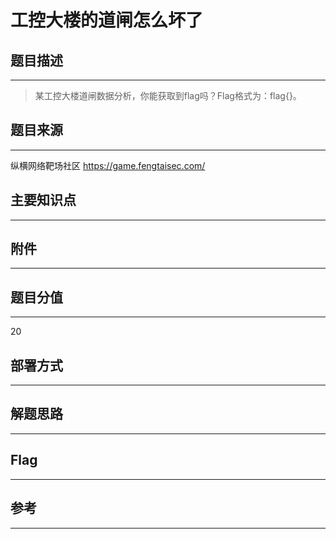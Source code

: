 # 工控大楼的道闸怎么坏了

## 题目描述
---
> 某工控大楼道闸数据分析，你能获取到flag吗？Flag格式为：flag{}。

## 题目来源
---
纵横网络靶场社区 https://game.fengtaisec.com/

## 主要知识点
---


## 附件
---


## 题目分值
---
20

## 部署方式
---


## 解题思路
---


## Flag
---


## 参考
---
